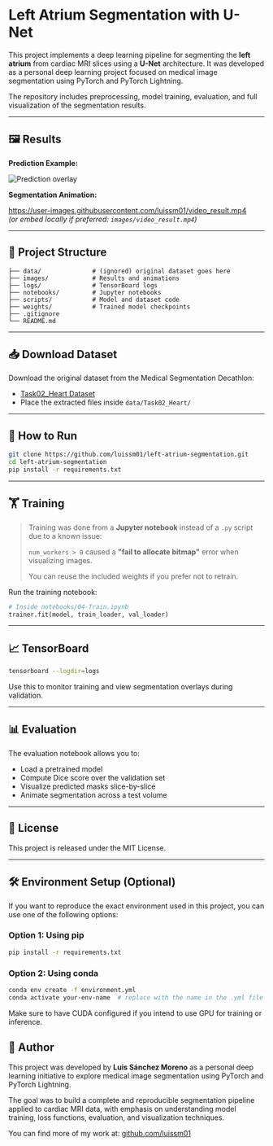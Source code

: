 
# Left Atrium Segmentation with U-Net

This project implements a deep learning pipeline for segmenting the **left atrium** from cardiac MRI slices using a **U-Net** architecture. It was developed as a personal deep learning project focused on medical image segmentation using PyTorch and PyTorch Lightning.

The repository includes preprocessing, model training, evaluation, and full visualization of the segmentation results.

---

## 🖼️ Results

**Prediction Example:**

![Prediction overlay](images/train_result.png)

**Segmentation Animation:**

https://user-images.githubusercontent.com/luissm01/video_result.mp4  
*(or embed locally if preferred: `images/video_result.mp4`)*

---

## 📁 Project Structure

```
├── data/              # (ignored) original dataset goes here
├── images/            # Results and animations
├── logs/              # TensorBoard logs
├── notebooks/         # Jupyter notebooks
├── scripts/           # Model and dataset code
├── weights/           # Trained model checkpoints
├── .gitignore
└── README.md
```

---

## 📥 Download Dataset

Download the original dataset from the Medical Segmentation Decathlon:

- [Task02_Heart Dataset](https://drive.google.com/file/d/1wEB2I6S6tQBVEPxir8cA5kFB8gTQadYY/view)
- Place the extracted files inside `data/Task02_Heart/`

---

## 🧪 How to Run

```bash
git clone https://github.com/luissm01/left-atrium-segmentation.git
cd left-atrium-segmentation
pip install -r requirements.txt
```

---

## 🏋️ Training

> Training was done from a **Jupyter notebook** instead of a `.py` script due to a known issue:
>
> `num_workers > 0` caused a **"fail to allocate bitmap"** error when visualizing images.
>
> You can reuse the included weights if you prefer not to retrain.

Run the training notebook:

```python
# Inside notebooks/04-Train.ipynb
trainer.fit(model, train_loader, val_loader)
```

---

## 📈 TensorBoard

```bash
tensorboard --logdir=logs
```

Use this to monitor training and view segmentation overlays during validation.

---

## 📊 Evaluation

The evaluation notebook allows you to:

- Load a pretrained model
- Compute Dice score over the validation set
- Visualize predicted masks slice-by-slice
- Animate segmentation across a test volume

---

## 📄 License

This project is released under the MIT License.


---

## 🛠️ Environment Setup (Optional)

If you want to reproduce the exact environment used in this project, you can use one of the following options:

### Option 1: Using pip
```bash
pip install -r requirements.txt
```

### Option 2: Using conda
```bash
conda env create -f environment.yml
conda activate your-env-name  # replace with the name in the .yml file
```

Make sure to have CUDA configured if you intend to use GPU for training or inference.

## 👤 Author

This project was developed by **Luis Sánchez Moreno** as a personal deep learning initiative to explore medical image segmentation using PyTorch and PyTorch Lightning.

The goal was to build a complete and reproducible segmentation pipeline applied to cardiac MRI data, with emphasis on understanding model training, loss functions, evaluation, and visualization techniques.

You can find more of my work at: [github.com/luissm01](https://github.com/luissm01)
